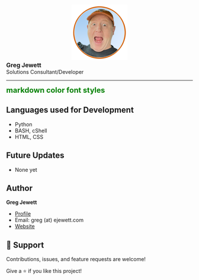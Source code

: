 <div style="text-align:center;"><img src="https://github.com/jewettg/jewettg/blob/main/2022-wow-orange-circle.png" height="150"></div>
<div style="font-size: 16px; font-weight: bold;">Greg Jewett</div>
<div>Solutions Consultant/Developer</div>
<hr>
<span style="color:green;font-weight:700;font-size:20px"> 
markdown color font styles
</span>

## Languages used for Development

- Python
- BASH, cShell
- HTML, CSS

## Future Updates

- None yet

## Author

**Greg Jewett**

- [Profile](https://github.com/jewettg "Rohit jain")
- Email:  greg (at) ejewett.com
- [Website](https://sites.google.com/ejewett.com/gregjewett "Personal Website")

## 🤝 Support

Contributions, issues, and feature requests are welcome!

Give a ⭐️ if you like this project!
